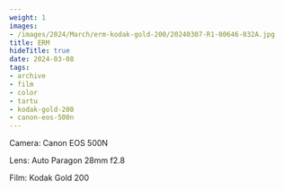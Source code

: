 ```yaml
---
weight: 1
images:
- /images/2024/March/erm-kodak-gold-200/20240307-R1-00646-032A.jpg
title: ERM
hideTitle: true
date: 2024-03-08
tags:
- archive
- film
- color
- tartu
- kodak-gold-200
- canon-eos-500n
---
```


Camera: Canon EOS 500N

Lens: Auto Paragon 28mm f2.8

Film: Kodak Gold 200
